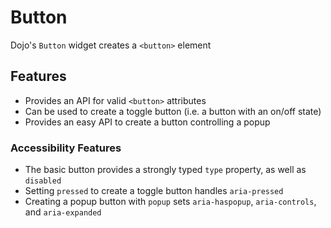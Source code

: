 # Button

Dojo's `Button` widget creates a `<button>` element

## Features

-   Provides an API for valid `<button>` attributes
-   Can be used to create a toggle button (i.e. a button with an on/off state)
-   Provides an easy API to create a button controlling a popup

### Accessibility Features

-   The basic button provides a strongly typed `type` property, as well as `disabled`
-   Setting `pressed` to create a toggle button handles `aria-pressed`
-   Creating a popup button with `popup` sets `aria-haspopup`, `aria-controls`, and `aria-expanded`
